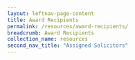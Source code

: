 ```yaml
---
layout: leftnav-page-content
title: Award Recipients
permalink: /resources/award-recipients/
breadcrumb: Award Recipients
collection_name: resources
second_nav_title: "Assigned Solicitors"
---
```


